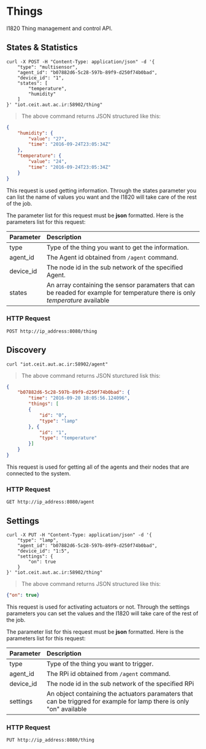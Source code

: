 # Things
I1820 Thing management and control API.

## States & Statistics

```shell
curl -X POST -H "Content-Type: application/json" -d '{
	"type": "multisensor",
	"agent_id": "b07882d6-5c28-597b-89f9-d250f74b0bad",
	"device_id": "1",
	"states": [
		"temperature",
		"humidity"
	]
}' "iot.ceit.aut.ac.ir:58902/thing"
```

> The above command returns JSON structured like this:

```json
{
    "humidity": {
        "value": "27",
        "time": "2016-09-24T23:05:34Z"
    },
    "temperature": {
        "value": "24",
        "time": "2016-09-24T23:05:34Z"
    }
}
```

This request is used getting information. Through the states
parameter you can list the name of values you want and the I1820 will take care of the
rest of the job.

The parameter list for this request must be **json** formatted. Here is the
parameters list for this request:

 Parameter | Description
:--------- |:-------------------------------------
type       | Type of the thing you want to get the information.
agent_id   | The Agent id obtained from `/agent` command.
device_id  | The node id in the sub network of the specified Agent.
states     | An array containing the sensor paramaters that can be readed for example for temperature there is only *temperature* available

### HTTP Request

`POST http://ip_address:8080/thing`

## Discovery

```shell
curl "iot.ceit.aut.ac.ir:58902/agent"
```

> The above command returns JSON sturctured lisk this:

```json
{
    "b07882d6-5c28-597b-89f9-d250f74b0bad": {
        "time": "2016-09-20 18:05:56.124096",
        "things": [
        {
            "id": "0",
            "type": "lamp"
        }, {
            "id": "1",
            "type": "temperature"
        }]
    }
}
```

This request is used for getting all of the agents and their nodes that are connected
to the system.

### HTTP Request

`GET http://ip_address:8080/agent`

## Settings

```shell
curl -X PUT -H "Content-Type: application/json" -d '{
	"type": "lamp",
	"agent_id": "b07882d6-5c28-597b-89f9-d250f74b0bad",
	"device_id": "1:5",
	"settings": {
		"on": true
	}
}' "iot.ceit.aut.ac.ir:58902/thing"
```

> The above command returns JSON structured like this:

```json
{"on": true}
```

This request is used for activating actuators or not. Through the settings
parameters you can set the values and the I1820 will take care of the
rest of the job.

The parameter list for this request must be **json** formatted. Here is the
parameters list for this request:

 Parameter | Description
:--------- |:-------------------------------------
type       | Type of the thing you want to trigger.
agent_id   | The RPi id obtained from `/agent` command.
device_id  | The node id in the sub network of the specified RPi
settings   | An object containing the actuators paramaters that can be triggred  for example for lamp there is only "on" available

### HTTP Request

`PUT http://ip_address:8080/thing`
